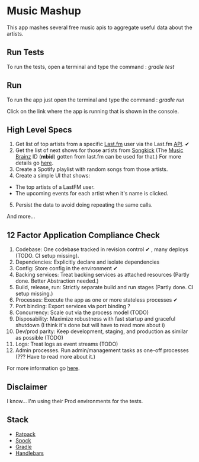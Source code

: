 # Music Mashup

This app mashes several free music apis to aggregate useful data about the artists.

## Run Tests

To run the tests, open a terminal and type the command :  _gradle test_

## Run
To run the app just open the terminal and type the command : _gradle run_ 

Click on the link where the app is running that is shown in the console.  


## High Level Specs 

1. Get list of top artists from a specific [Last.fm](www.last.fm) user via the Last.fm [API](https://www.last.fm/api/show/user.getTopArtists). ✔
2. Get the list of next shows for those artists from [Songkick](www.songkick.com) (The [Music Brainz](https://musicbrainz.org/) ID (**mbid**) gotten from last.fm can be used for that.)
   For more details go [here](https://www.songkick.com/developer/upcoming-events-for-artist). 
3. Create a Spotify playlist with random songs from those artists.
4. Create a simple UI that shows:
 - The top artists of a LastFM user.
 - The upcoming events for each artist when it's name is clicked.
5. Persist the data to avoid doing repeating the same calls.

And more... 

## 12 Factor Application Compliance Check 

1. Codebase: One codebase tracked in revision control ✔ , many deploys (TODO. CI setup missing).
2. Dependencies: Explicitly declare and isolate dependencies
3. Config: Store config in the environment ✔
4. Backing services: Treat backing services as attached resources (Partly done. Better Abstraction needed.)
5. Build, release, run: Strictly separate build and run stages (Partly done. CI setup missing.)
6. Processes: Execute the app as one or more stateless processes ✔
7. Port binding: Export services via port binding ?
8. Concurrency: Scale out via the process model (TODO)
9. Disposability: Maximize robustness with fast startup and graceful shutdown (I think it's done but will have to read more about i)
10. Dev/prod parity: Keep development, staging, and production as similar as possible (TODO)
11. Logs: Treat logs as event streams (TODO)
12. Admin processes. Run admin/management tasks as one-off processes (??? Have to read more about it.)

 For more information go [here](https://12factor.net).
 
## Disclaimer

I know... I'm using their Prod environments for the tests. 

## Stack
- [Ratpack](https://ratpack.io/manual/current/intro.html#goals)
- [Spock](http://spockframework.org/spock/docs/1.3/spock_primer.html)
- [Gradle](https://docs.gradle.org/current/userguide/tutorial_using_tasks.html#sec:projects_and_tasks)
- [Handlebars](https://handlebarsjs.com/guide/)
